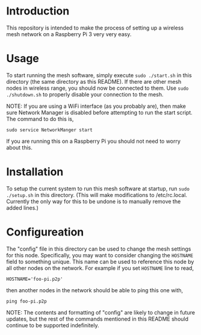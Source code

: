 Introduction
============
This repository is intended to make the process of setting
up a wireless mesh network on a Raspberry Pi 3 very very easy.

Usage
=====
To start running the mesh software, simply execute `sudo ./start.sh` 
in this directory (the same directory as this README). If there are other 
mesh nodes in wireless range, you should now be connected to them. Use 
`sudo ./shutdown.sh` to properly disable your connection to the mesh.

NOTE: 
If you are using a WiFi interface (as you probably are), then make
sure Network Manager is disabled before attempting to run the start script. 
The command to do this is,

    sudo service NetworkManger start 
  
If you are running this on a Raspberry Pi you should not need to 
worry about this.

Installation
============
To setup the current system to run this mesh software at startup,
run `sudo ./setup.sh` in this directory. (This will make modifications
to /etc/rc.local. Currently the only way for this to be undone is to
manually remove the added lines.)

Configureation
==============
The "config" file in this directory can be used to change the mesh
settings for this node. Specifically, you may want to consider changing
the `HOSTNAME` field to something unique. This name can be used to reference
this node by all other nodes on the network. For example if you set `HOSTNAME`
line to read,

    HOSTNAME='foo-pi.p2p'

then another nodes in the network should be able to ping this one with,

    ping foo-pi.p2p

NOTE: 
The contents and formatting of "config" are likely to change in future 
updates, but the rest of the commands mentioned in this README should continue 
to be supported indefinitely.

